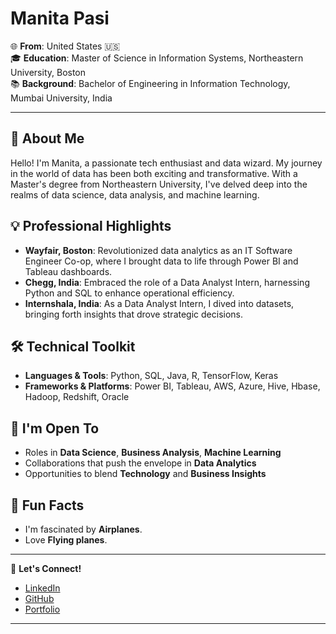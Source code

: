 
# Manita Pasi 

🌐 **From**: United States 🇺🇸  
🎓 **Education**: Master of Science in Information Systems, Northeastern University, Boston  
📚 **Background**: Bachelor of Engineering in Information Technology, Mumbai University, India

---

## 🚀 About Me
Hello! I'm Manita, a passionate tech enthusiast and data wizard. My journey in the world of data has been both exciting and transformative. With a Master's degree from Northeastern University, I've delved deep into the realms of data science, data analysis, and machine learning. 

## 💡 Professional Highlights
- **Wayfair, Boston**: Revolutionized data analytics as an IT Software Engineer Co-op, where I brought data to life through Power BI and Tableau dashboards.
- **Chegg, India**: Embraced the role of a Data Analyst Intern, harnessing Python and SQL to enhance operational efficiency.
- **Internshala, India**: As a Data Analyst Intern, I dived into datasets, bringing forth insights that drove strategic decisions.


## 🛠 Technical Toolkit
- **Languages & Tools**: Python, SQL, Java, R, TensorFlow, Keras
- **Frameworks & Platforms**: Power BI, Tableau, AWS, Azure, Hive, Hbase, Hadoop, Redshift, Oracle

## 🌱 I'm Open To
- Roles in **Data Science**, **Business Analysis**, **Machine Learning**
- Collaborations that push the envelope in **Data Analytics**
- Opportunities to blend **Technology** and **Business Insights**

## 🌟 Fun Facts
- I'm fascinated by **Airplanes**.
- Love **Flying planes**.

---

🔗 **Let's Connect!**  
- [LinkedIn](https://www.linkedin.com/in/manitapasi)  
- [GitHub](https://github.com/manitapasi)  
- [Portfolio](https://manitapasi.com)

---
